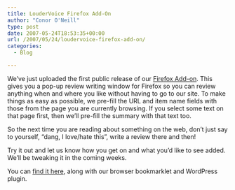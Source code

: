 ```yaml
---
title: LouderVoice Firefox Add-On
author: "Conor O'Neill"
type: post
date: 2007-05-24T18:53:35+00:00
url: /2007/05/24/loudervoice-firefox-add-on/
categories:
  - Blog

---
```

We&#8217;ve just uploaded the first public release of our [Firefox Add-on][1]. This gives you a pop-up review writing window for Firefox so you can review anything when and where you like without having to go to our site. To make things as easy as possible, we pre-fill the URL and item name fields with those from the page you are currently browsing. If you select some text on that page first, then we&#8217;ll pre-fill the summary with that text too.

So the next time you are reading about something on the web, don&#8217;t just say to yourself, &#8220;dang, I love/hate this&#8221;, write a review there and then!

Try it out and let us know how you get on and what you&#8217;d like to see added. We&#8217;ll be tweaking it in the coming weeks.

You can [find it here][1], along with our browser bookmarklet and WordPress plugin.

 [1]: http://www.loudervoice.com/extras